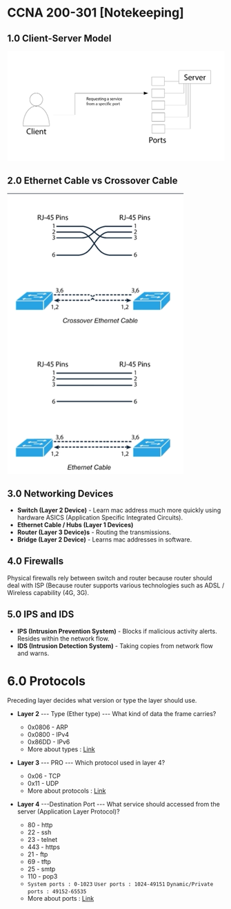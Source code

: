 # CCNA 200-301 [Notekeeping]

## 1.0 Client-Server Model
![alt text](https://github.com/NashoNightmare/CCNA-200-301-NoteKeep/blob/master/server-client.png)

## 2.0 Ethernet Cable vs Crossover Cable
![alt text](https://github.com/NashoNightmare/CCNA-200-301-NoteKeep/blob/master/2021-02-26%2010_03_40-Cisco%20CCNA%20200-301%20Exam_%20Complete%20Course%20with%20practical%20labs%20_%20Udemy.png)

## 3.0 Networking Devices
- **Switch (Layer 2 Device)** - Learn mac address much more quickly using hardware ASICS (Application Specific Integrated Circuits).
- **Ethernet Cable / Hubs (Layer 1 Devices)**
- **Router (Layer 3 Device)s** - Routing the transmissions.
- **Bridge (Layer 2 Device)** - Learns mac addresses in software.

## 4.0 Firewalls
Physical firewalls rely between switch and router because router should deal with ISP (Because router supports various technologies such as ADSL / Wireless capability (4G, 3G).

## 5.0 IPS and IDS
- **IPS (Intrusion Prevention System)** - Blocks if  malicious activity alerts. Resides within the network flow.
- **IDS (Intrusion Detection System)** - Taking copies from network flow and warns.

# 6.0 Protocols
Preceding layer decides what version or type the layer should use.

- **Layer 2** --- Type (Ether type) --- What kind of data the frame carries?
	- 0x0806 - ARP 
	- 0x0800 - IPv4
	- 0x86DD - IPv6
	- More about types : [Link](https://en.wikipedia.org/wiki/EtherType)

- **Layer 3** --- PRO --- Which protocol used in layer 4?
	- 0x06 - TCP
	- 0x11 - UDP
	- More about protocols : [Link](https://www.iana.org/assignments/protocol-numbers/protocol-numbers.xhtml)

- **Layer 4** ---Destination Port --- What service should accessed from the server (Application Layer Protocol)?
	- 80 - http
	- 22 - ssh
	- 23 - telnet
	- 443 - https
	- 21 - ftp
	- 69 - tftp
	- 25 - smtp
	- 110 - pop3
	- `System ports : 0-1023` `User ports : 1024-49151` `Dynamic/Private ports : 49152-65535`
	- More about ports : [Link](https://www.iana.org/assignments/service-names-port-numbers/service-names-port-numbers.xhtml)
